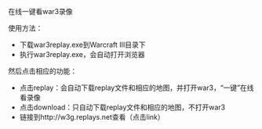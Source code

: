 在线一键看war3录像

使用方法：

* 下载war3replay.exe到Warcraft III目录下
* 执行war3replay.exe，会自动打开浏览器

然后点击相应的功能：

* 点击replay：会自动下载replay文件和相应的地图，并打开war3，“一键”在线看录像
* 点击download：只自动下载replay文件和相应的地图，不打开war3
* 链接到http://w3g.replays.net查看（点击link）
